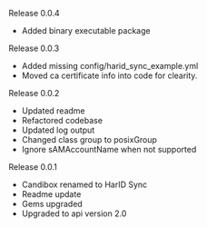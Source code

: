Release 0.0.4
* Added binary executable package

Release 0.0.3
* Added missing config/harid_sync_example.yml
* Moved ca certificate info into code for clearity.

Release 0.0.2
* Updated readme
* Refactored codebase
* Updated log output
* Changed class group to posixGroup
* Ignore sAMAccountName when not supported

Release 0.0.1
* Candibox renamed to HarID Sync
* Readme update
* Gems upgraded
* Upgraded to api version 2.0
